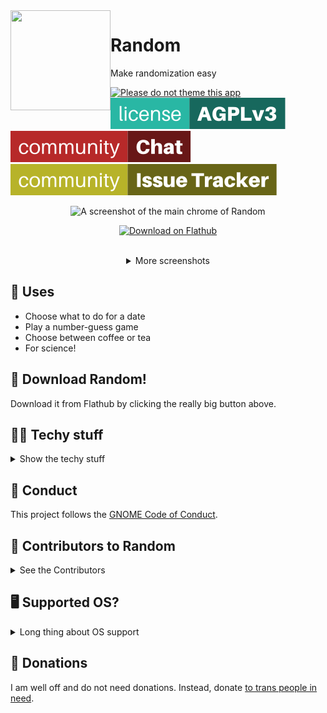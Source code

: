 <img align="left" style="vertical-align: middle;" width="160" height="160" src="https://codeberg.org/foreverxml/random/raw/branch/main/data/icons/hicolor/scalable/apps/page.codeberg.foreverxml.Random.svg">

# Random
Make randomization easy

[![Please do not theme this app](https://stopthemingmy.app/badge.svg)](https://stopthemingmy.app) [![License: AGPL v3](./screenshots/license-agplv3.svg)](https://codeberg.org/foreverxml/random/src/branch/main/COPYING) [![Matrix](./screenshots/community-chat.svg)](https://matrix.to/#/#randomgtk:matrix.org) [![Issues](./screenshots/community-issuetracker.svg)](https://codeberg.org/foreverxml/random/issues)

<p align="center"><img alt="A screenshot of the main chrome of Random" src="https://codeberg.org/foreverxml/random/raw/branch/main/screenshots/number.png" /></p>

<p align="center"><a href='https://flathub.org/apps/details/page.codeberg.foreverxml.Random'><img width='240' alt='Download on Flathub' src='https://flathub.org/assets/badges/flathub-badge-en.png'/></a></p>

<br />

<details align="center">
<summary>More screenshots</summary>
<img alt="Roulette UI of Random" src="https://codeberg.org/foreverxml/random/raw/branch/main/screenshots/roulette.png" />
<img alt="Coin UI of Random" src="https://codeberg.org/foreverxml/random/raw/branch/main/screenshots/coin.png" />
</details>

## 🎰 Uses
- Choose what to do for a date
- Play a number-guess game
- Choose between coffee or tea
- For science!
## 📩 Download Random!
Download it from Flathub by clicking the really big button above.
## 👩‍💻️ Techy stuff
<details>
<summary>Show the techy stuff</summary>

### 📲 Another way to download
Head on over to the [Releases](https://codeberg.org/foreverxml/random/releases) page and grab the latest Flatpak, then install it.
#### 📝 A note
You can get it through the user-submitted AUR repo, but that will usually be out of date. The method I support the most is Flathub/Flatpak.
### 🛠️ Building Random
#### Flatpak
Clone this repo on GNOME Builder >= 3.28, open it, and click the *Build* button.
#### Native / Host
Clone this repo, and in the cloned directory run these commands:
```sh
meson _build --prefix=/usr && cd _build
sudo ninja install
```
You will need to install:
```
gdk-pixbuf2
glib2
gtk4
libadwaita
appstream-glib
meson
vala
```
#### Windows
I don't support anything but Flatpak. You will have to run this app through WSL, although Windows is such a privacy nightmare I do not support WSL. The app may be broken on Windows too. My reccomendation is to use this app on GNOME *NIX systems.
### 🌐 Translating Random
Help me make some po files! I'm not very fluent in any language except English, so translations would be appreciated. Do NOT include .mo files, I will reject your PR if so.
### 🛣️ Roadmap for Random
- [x] [GNOME GitLab mirror](https://gitlab.gnome.org/foreverxml/random)
- [x] ~~GitHub mirror~~ Ewww, GitHub? No thanks.
- [x] Copy result keyboard shortcut and menu item
- [x] Working translations (thanks to [teackot](https://codeberg.org/teackot) and [dimmednerd](https://codeberg.org/DiegoIvan)) 
- [ ] More translations
#### Roadmap for 1.1 - 1.2
- [x] Move Randomization functionality to different file
- [ ] `random:` links
#### Unimportant
- [ ] Windows package (LTS)
### 👩‍💻️ How to contribute to Random
<details>
<summary>Contributing</summary>

#### 🚀 A starting guide

- Make a PR (or message me on Matrix) adding yourself to the Contributors section in this README.
- Next, here are some things I will label as wontfix.
    - Anything against GNOME HIG
    - Something too advanced for this simple app And don't forget to test before your PR! Have a great day.
#### 🤓 EditorConfig
Make sure to follow the EditorConfig guidelines specified in the `.editorconfig` file. And check the [EditorConfig website](https://editorconfig.org/) to see if your IDE is compatible!

</details>
</details>

## 🤝 Conduct
This project follows the [GNOME Code of Conduct](https://wiki.gnome.org/Foundation/CodeOfConduct).

## 👥 Contributors to Random
<details>
<summary>See the Contributors</summary>

### 👥 The Contributors

- [foreverxml](https://codeberg.org/foreverxml) - 🐛🎨🤔🚧👀🌍⚠️💻
- [teackot](https://codeberg.org/teackot) - 🐛🌍⚠️💻
- [dimmednerd](https://codeberg.org/DiegoIvan) - 🐛🌍⚠️💻
- [oscfdezdz](https://codeberg.org/oscfdezdz) - 🐛⚠️💻
- [jimmac](https://codeberg.org/jimmac) - 🎨

Uses the [All Contributors Emoji Key](https://allcontributors.org/docs/en/emoji-key).
</details>

## 🖥️ Supported OS?

<details><summary>Long thing about OS support</summary>

### 🐧 Linux
Already supported; this is the main support!
### 🪟 Windows
Not for right now. Check the Roadmap for details on Windows support. And if you do want Windows, get ready to build it yourself.
### 🍏 MacOS and/or iOS
No, never. I am against all Apple platforms, and Random will never have a Mac package. I don't think GTK is supported on iOS either, though.
### 🤖 Android
GTK isn't supported yet, but I would publish on [F-Droid](https://fdroid.org).

</details>

## 💸 Donations
I am well off and do not need donations. Instead, donate [to trans people in need](https://nitter.snopyta.org/search?q=%23TransCrowdFund).
